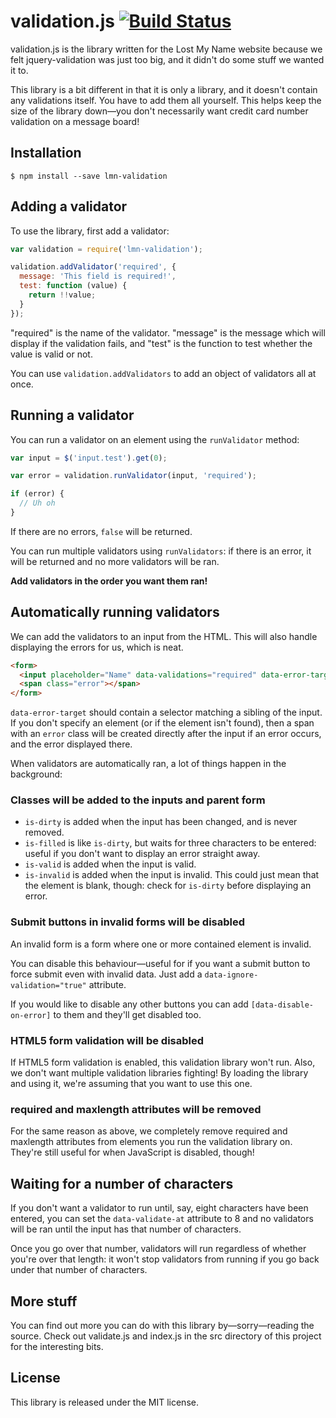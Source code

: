 # validation.js [![Build Status](https://travis-ci.org/Lostmyname/validation.svg?branch=master)](https://travis-ci.org/Lostmyname/validation)

validation.js is the library written for the Lost My Name website because we
felt jquery-validation was just too big, and it didn't do some stuff we
wanted it to.

This library is a bit different in that it is only a library, and it doesn't
contain any validations itself. You have to add them all yourself. This helps
keep the size of the library down—you don't necessarily want credit card number
validation on a message board!


## Installation

```
$ npm install --save lmn-validation
```


## Adding a validator

To use the library, first add a validator:

```js
var validation = require('lmn-validation');

validation.addValidator('required', {
  message: 'This field is required!',
  test: function (value) {
    return !!value;
  }
});
```

"required" is the name of the validator. "message" is the message which will
display if the validation fails, and "test" is the function to test whether
the value is valid or not.

You can use `validation.addValidators` to add an object of validators all at
once.


## Running a validator

You can run a validator on an element using the `runValidator` method:


```js
var input = $('input.test').get(0);

var error = validation.runValidator(input, 'required');

if (error) {
  // Uh oh
}
```

If there are no errors, `false` will be returned.

You can run multiple validators using `runValidators`: if there is an error,
it will be returned and no more validators will be ran.

**Add validators in the order you want them ran!**


## Automatically running validators

We can add the validators to an input from the HTML. This will also handle
displaying the errors for us, which is neat.

```html
<form>
  <input placeholder="Name" data-validations="required" data-error-target=".error">
  <span class="error"></span>
</form>
```

`data-error-target` should contain a selector matching a sibling of the input.
If you don't specify an element (or if the element isn't found), then a span
with an `error` class will be created directly after the input if an error
occurs, and the error displayed there.

When validators are automatically ran, a lot of things happen in the
background:


### Classes will be added to the inputs and parent form

- `is-dirty` is added when the input has been changed, and is never removed.
- `is-filled` is like `is-dirty`, but waits for three characters to be entered:
  useful if you don't want to display an error straight away.
- `is-valid` is added when the input is valid.
- `is-invalid` is added when the input is invalid. This could just mean that
  the element is blank, though: check for `is-dirty` before displaying an
  error.


### Submit buttons in invalid forms will be disabled

An invalid form is a form where one or more contained element is invalid.

You can disable this behaviour—useful for if you want a submit button to force
submit even with invalid data. Just add a `data-ignore-validation="true"`
attribute.

If you would like to disable any other buttons you can add `[data-disable-on-error]` to them and they'll get disabled too.


### HTML5 form validation will be disabled

If HTML5 form validation is enabled, this validation library won't run. Also,
we don't want multiple validation libraries fighting! By loading the library
and using it, we're assuming that you want to use this one.


### required and maxlength attributes will be removed

For the same reason as above, we completely remove required and maxlength
attributes from elements you run the validation library on. They're still
useful for when JavaScript is disabled, though!


## Waiting for a number of characters

If you don't want a validator to run until, say, eight characters have been
entered, you can set the `data-validate-at` attribute to 8 and no validators
will be ran until the input has that number of characters.

Once you go over that number, validators will run regardless of whether you're
over that length: it won't stop validators from running if you go back under
that number of characters.


## More stuff

You can find out more you can do with this library by—sorry—reading the source.
Check out validate.js and index.js in the src directory of this project for
the interesting bits.


## License

This library is released under the MIT license.
